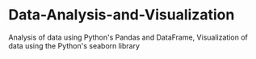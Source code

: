# Data-Analysis-and-Visualization

Analysis of data using Python's Pandas and DataFrame, 
Visualization of data using the Python's seaborn library 
